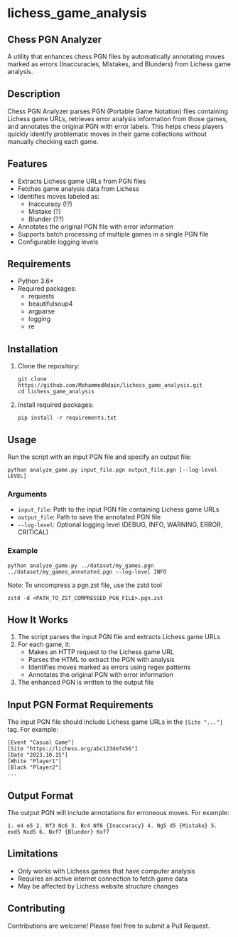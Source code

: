 # lichess_game_analysis

## Chess PGN Analyzer

A utility that enhances chess PGN files by automatically annotating moves marked as errors (Inaccuracies, Mistakes, and Blunders) from Lichess game analysis.

## Description

Chess PGN Analyzer parses PGN (Portable Game Notation) files containing Lichess game URLs, retrieves error analysis information from those games, and annotates the original PGN with error labels. This helps chess players quickly identify problematic moves in their game collections without manually checking each game.

## Features

- Extracts Lichess game URLs from PGN files
- Fetches game analysis data from Lichess
- Identifies moves labeled as:
  - Inaccuracy (⁉)
  - Mistake (?)
  - Blunder (??)
- Annotates the original PGN file with error information
- Supports batch processing of multiple games in a single PGN file
- Configurable logging levels

## Requirements

- Python 3.6+
- Required packages:
  - requests
  - beautifulsoup4
  - argparse
  - logging
  - re

## Installation

1. Clone the repository:
   ```
   git clone https://github.com/MohammedAdain/lichess_game_analysis.git
   cd lichess_game_analysis
   ```

2. Install required packages:
   ```
   pip install -r requirements.txt
   ```

## Usage

Run the script with an input PGN file and specify an output file:

```
python analyze_game.py input_file.pgn output_file.pgn [--log-level LEVEL]
```

### Arguments

- `input_file`: Path to the input PGN file containing Lichess game URLs
- `output_file`: Path to save the annotated PGN file
- `--log-level`: Optional logging level (DEBUG, INFO, WARNING, ERROR, CRITICAL)

### Example

```
python analyze_game.py ../dataset/my_games.pgn ../dataset/my_games_annotated.pgn --log-level INFO
```

Note: To uncompress a pgn.zst file, use the zstd tool
```
zstd -d <PATH_TO_ZST_COMPRESSED_PGN_FILE>.pgn.zst 
```

## How It Works

1. The script parses the input PGN file and extracts Lichess game URLs
2. For each game, it:
   - Makes an HTTP request to the Lichess game URL
   - Parses the HTML to extract the PGN with analysis
   - Identifies moves marked as errors using regex patterns
   - Annotates the original PGN with error information
3. The enhanced PGN is written to the output file

## Input PGN Format Requirements

The input PGN file should include Lichess game URLs in the `[Site "..."]` tag. For example:

```
[Event "Casual Game"]
[Site "https://lichess.org/abc123def456"]
[Date "2023.10.15"]
[White "Player1"]
[Black "Player2"]
...
```

## Output Format

The output PGN will include annotations for erroneous moves. For example:

```
1. e4 e5 2. Nf3 Nc6 3. Bc4 Nf6 {Inaccuracy} 4. Ng5 d5 {Mistake} 5. exd5 Nxd5 6. Nxf7 {Blunder} Kxf7
```

## Limitations

- Only works with Lichess games that have computer analysis
- Requires an active internet connection to fetch game data
- May be affected by Lichess website structure changes

## Contributing

Contributions are welcome! Please feel free to submit a Pull Request.
